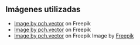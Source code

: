 ## Imágenes utilizadas

* <a href="https://www.freepik.com/free-vector/business-team-putting-together-jigsaw-puzzle-isolated-flat-vector-illustration-cartoon-partners-working-connection-teamwork-partnership-cooperation-concept_10606197.htm#query=community&position=0&from_view=search&track=sph">Image by pch.vector</a> on Freepik
* <a href="https://www.freepik.com/free-vector/employees-giving-hands-helping-colleagues-walk-upstairs_7732609.htm#query=community&position=1&from_view=search&track=sph">Image by pch.vector</a> on Freepik
* <a href="https://www.freepik.com/free-vector/happy-woman-chatting-with-friends-online_12291106.htm#query=community%20world&position=1&from_view=search&track=sph">Image by pch.vector</a> on Freepik
Image by <a href="https://www.freepik.com/free-vector/hand-drawn-people-asking-questions-illustration_13297321.htm#query=questions&position=0&from_view=search&track=sph">Freepik</a>
